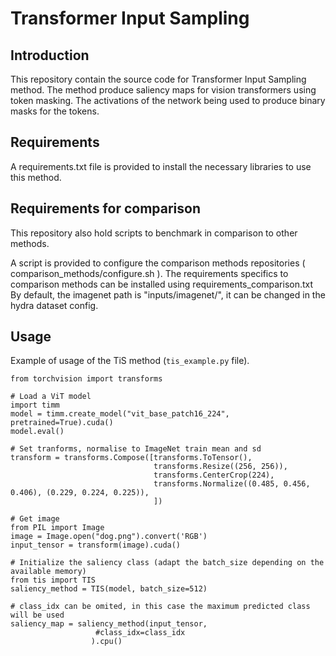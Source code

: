 # Transformer Input Sampling

## Introduction
This repository contain the source code for Transformer Input Sampling method.
The method produce saliency maps for vision transformers using token masking.
The activations of the network being used to produce binary masks for the tokens.

## Requirements
A requirements.txt file is provided to install the necessary libraries to use this method.

## Requirements for comparison
This repository also hold scripts to benchmark in comparison to other methods.

A script is provided to configure the comparison methods repositories ( comparison_methods/configure.sh ).
The requirements specifics to comparison methods can be installed using requirements_comparison.txt
By default, the imagenet path is "inputs/imagenet/", it can be changed in the hydra dataset config.

## Usage

Example of usage of the TiS method (``` tis_example.py ```  file).

``` 
from torchvision import transforms

# Load a ViT model
import timm
model = timm.create_model("vit_base_patch16_224", pretrained=True).cuda()
model.eval()

# Set tranforms, normalise to ImageNet train mean and sd 
transform = transforms.Compose([transforms.ToTensor(),
                                transforms.Resize((256, 256)),
                                transforms.CenterCrop(224),
                                transforms.Normalize((0.485, 0.456, 0.406), (0.229, 0.224, 0.225)),
                                ])

# Get image 
from PIL import Image 
image = Image.open("dog.png").convert('RGB') 
input_tensor = transform(image).cuda()

# Initialize the saliency class (adapt the batch_size depending on the available memory)
from tis import TIS
saliency_method = TIS(model, batch_size=512)

# class_idx can be omited, in this case the maximum predicted class will be used
saliency_map = saliency_method(input_tensor, 
                   #class_idx=class_idx
                  ).cpu()
``` 

